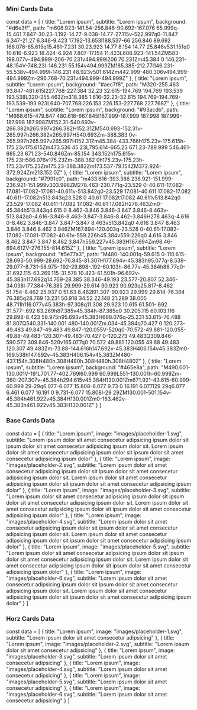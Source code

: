 ### Mini Cards Data ###
const data = [
 { title: "Lorem ipsum", subtitle: "Lorem ipsum", background: "#d6e3ff", path: "m608.923-141.54-256.846-90.692-167.076 65.999q-15.461 7.847-30.23-1.192-14.77-9.038-14.77-27.115v-522.997q0-11.847 6.347-21.27 6.346-9.423 17.192-13.653l188.537-66 256.846 89.692 166.076-65.615q15.461-7.231 30.23.923 14.77 8.154 14.77 25.846v531.151q0 10.616-6.923 18.424-6.924 7.807-17.154 11.423L608.923-141.54ZM583-198.077v-494.999l-206-70.231v494.999l206 70.231Zm45.384 0 146.231-48.154V-748.23l-146.231 55.154v494.999ZM185.385-212.77l146.231-55.538v-494.999l-146.231 48.923v501.614Zm442.999-480.306v494.999-494.999Zm-296.768-70.231v494.999-494.999Z" },
 { title: "Lorem ipsum", subtitle: "Lorem ipsum", background: "#aec7f8", path: "M320-255.463 93.847-481.615l227.768-227.384 32.23 32.615-194.769 194.769 193.539 193.538L320-255.463Zm318.385 1.616-32.23-32.615 194.769-194.769-193.539-193.923L640-707.768l226.153 226.153-227.768 227.768Z" },
 { title: "Lorem ipsum", subtitle: "Lorem ipsum", background: "#93acdb", path: "M668.615-479.847 480.616-667.845l187.999-187.999 187.998 187.999-187.998 187.998ZM152.31-540.693v-266.382h265.997v266.382H152.31ZM540.693-152.31v-265.997h266.382v265.997H540.693Zm-388.383 0v-265.997h265.997v265.997H152.31Zm45.384-433.766h175.23v-175.615h-175.23v175.615Zm473.536 45.23L795.614-665.23 671.23-789.999 546.461-665.23 671.23-540.846Zm-85.154 343.152h175.615v-175.23H586.076v175.23Zm-388.382 0h175.23v-175.23h-175.23v175.23Zm175.23-388.382Zm173.537-79.154ZM372.924-372.924Zm213.152 0Z" },
 { title: "Lorem ipsum", subtitle: "Lorem ipsum", background: "#7991c0", path: "m433.616-393.386 236.921-151.999-236.921-151.999v303.998ZM278.463-230.771q-23.529 0-40.611-17.082-17.081-17.082-17.081-40.611v-513.842q0-23.529 17.081-40.611 17.082-17.082 40.611-17.082h513.843q23.528 0 40.61 17.082t17.082 40.611v513.842q0 23.529-17.082 40.611-17.082 17.082-40.61 17.082H278.463Zm0-45.384h513.843q4.615 0 8.462-3.846 3.846-3.847 3.846-8.463v-513.842q0-4.616-3.846-8.463-3.847-3.846-8.462-3.846H278.463q-4.616 0-8.462 3.846-3.847 3.847-3.847 8.463v513.842q0 4.616 3.847 8.463 3.846 3.846 8.462 3.846ZM167.694-120.003q-23.528 0-40.61-17.082-17.082-17.081-17.082-40.61v-559.226h45.384v559.226q0 4.616 3.846 8.462 3.847 3.847 8.462 3.847h559.227v45.383H167.694Zm98.46-694.612V-276.155-814.615Z" },
 { title: "Lorem ipsum", subtitle: "Lorem ipsum", background: "#5e77a3", path: "M480-140.001q-59.615 0-110.615-28.693-50.999-28.692-76.845-81.307H177.694v-45.383h95.077q-8.539-29.077-8.731-58.975-.192-29.898-.192-60.103h-86.77v-45.384h86.77q0-31.692.115-63.269.115-31.578 10.423-61.501h-96.692v-45.383h117.692q14.769-28.385 38.346-49.193 23.577-20.807 52.346-34.038l-77.384-76.385 29.999-29.614 90.923 90.923q25.817-8.462 51.754-8.462 25.937 0 51.63 8.462l91.307-90.923 29.999 29.614-76.384 76.385q28.769 13.231 50.918 34.52 22.148 21.289 38.005 48.711h116.077v45.383h-97.308q11.308 29.923 10.615 61.501-.692 31.577-.692 63.269h87.385v45.384h-87.385q0 30.205.115 60.103.116 29.898-8.423 58.975h95.693v45.383H668.076q-25.231 53.615-76.488 81.807Q540.331-140.001 480-140.001Zm.034-45.384q70.427 0 120.273-49.483 49.847-49.483 49.847-120.055V-520q0-70.572-49.881-120.055-49.88-49.483-120.307-49.483-70.427 0-120.273 49.483Q309.846-590.572 309.846-520v165.077q0 70.572 49.881 120.055 49.88 49.483 120.307 49.483Zm-73.88-144.616h147.692v-45.383H406.154v45.383Zm0-169.538h147.692v-45.383H406.154v45.383ZM480-437.154h.308H480h.308H480h.308H480h.308H480Z" },
 { title: "Lorem ipsum", subtitle: "Lorem ipsum", background: "#465e8a", path: "M490.001-130.001V-191L701.77-402.769l60.999 60.999L551-130.001h-60.999Zm-360-207.307v-45.384h294.615v45.384H130.001Zm671.921-43.615-60.999-60.999 29-29q6.077-6.077 15.808-6.077 9.73 0 16.191 6.077l29 29q6.077 6.461 6.077 16.191 0 9.731-6.077 15.808l-29 29ZM130.001-501.154v-45.384h461.922v45.384H130.001Zm0-163.462v-45.383h461.922v45.383H130.001Z" }
]

### Base Cards Data ###
const data = [
 { title: "Lorem ipsum", image: "images/placeholder-1.svg", subtitle: "Lorem ipsum dolor sit amet consecetur adipsicing ipsum dolor sit ipsum dolor sit amet consecetur adipsicing ipsum dolor sit. Lorem ipsum dolor sit amet consecetur adipsicing ipsum dolor sit ipsum dolor sit amet consecetur adipsicing ipsum dolor" },
 { title: "Lorem ipsum", image: "images/placeholder-2.svg", subtitle: "Lorem ipsum dolor sit amet consecetur adipsicing ipsum dolor sit ipsum dolor sit amet consecetur adipsicing ipsum dolor sit. Lorem ipsum dolor sit amet consecetur adipsicing ipsum dolor sit ipsum dolor sit amet consecetur adipsicing ipsum dolor" },
 { title: "Lorem ipsum", image: "images/placeholder-3.svg", subtitle: "Lorem ipsum dolor sit amet consecetur adipsicing ipsum dolor sit ipsum dolor sit amet consecetur adipsicing ipsum dolor sit. Lorem ipsum dolor sit amet consecetur adipsicing ipsum dolor sit ipsum dolor sit amet consecetur adipsicing ipsum dolor" },
 { title: "Lorem ipsum", image: "images/placeholder-4.svg", subtitle: "Lorem ipsum dolor sit amet consecetur adipsicing ipsum dolor sit ipsum dolor sit amet consecetur adipsicing ipsum dolor sit. Lorem ipsum dolor sit amet consecetur adipsicing ipsum dolor sit ipsum dolor sit amet consecetur adipsicing ipsum dolor" },
 { title: "Lorem ipsum", image: "images/placeholder-5.svg", subtitle: "Lorem ipsum dolor sit amet consecetur adipsicing ipsum dolor sit ipsum dolor sit amet consecetur adipsicing ipsum dolor sit. Lorem ipsum dolor sit amet consecetur adipsicing ipsum dolor sit ipsum dolor sit amet consecetur adipsicing ipsum dolor" },
 { title: "Lorem ipsum", image: "images/placeholder-6.svg", subtitle: "Lorem ipsum dolor sit amet consecetur adipsicing ipsum dolor sit ipsum dolor sit amet consecetur adipsicing ipsum dolor sit. Lorem ipsum dolor sit amet consecetur adipsicing ipsum dolor sit ipsum dolor sit amet consecetur adipsicing ipsum dolor" }
]

### Horz Cards Data ###
const data = [
 { title: "Lorem ipsum", image: "images/placeholder-1.svg", subtitle: "Lorem ipsum dolor sit amet consecetur adipsicing" },
 { title: "Lorem ipsum", image: "images/placeholder-2.svg", subtitle: "Lorem ipsum dolor sit amet consecetur adipsicing" },
 { title: "Lorem ipsum", image: "images/placeholder-3.svg", subtitle: "Lorem ipsum dolor sit amet consecetur adipsicing" },
 { title: "Lorem ipsum", image: "images/placeholder-4.svg", subtitle: "Lorem ipsum dolor sit amet consecetur adipsicing" },
 { title: "Lorem ipsum", image: "images/placeholder-5.svg", subtitle: "Lorem ipsum dolor sit amet consecetur adipsicing" },
 { title: "Lorem ipsum", image: "images/placeholder-6.svg", subtitle: "Lorem ipsum dolor sit amet consecetur adipsicing" }
]